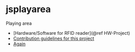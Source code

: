# jsplayarea
Playing area
* [Hardware/Software for RFID reader](@ref HW-Project)
* [Contribution guidelines for this project](dir/leveltwo.md)
* [Again](Main.md)

